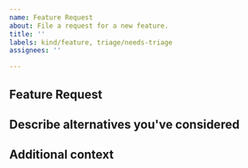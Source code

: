 ```yaml
---
name: Feature Request
about: File a request for a new feature.
title: ''
labels: kind/feature, triage/needs-triage
assignees: ''

---
```


<!-- Before creating a new feature request please search for any existing related [issues](https://github.com/symblai/enterprise-conversation-application/issues). If you find an issue, join the discussion or add an emoji or comment with your scenario or subscribe to follow updates. -->

## Feature Request

<!-- Provide details on the feature request here. Is your feature request relating to fixing a bug or is it to add/remove capabilities? Please describe what you would like to happen. -->

## Describe alternatives you've considered

<!-- if applicable, what other alternatives are there and why did you not choose them? -->

## Additional context

<!-- if applicable, put any additional context here. -->

